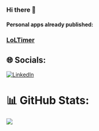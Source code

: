 ### Hi there 👋

#### Personal apps already published:
### [LoLTimer](https://play.google.com/store/apps/details?id=com.onerb.timerlol)

## 🌐 Socials:
[![LinkedIn](https://img.shields.io/badge/LinkedIn-%230077B5.svg?logo=linkedin&logoColor=white)](https://linkedin.com/in/brenoleonardo) 

# 📊 GitHub Stats:
![](https://github-readme-stats.vercel.app/api?username=breno-leonardo&theme=dark&hide_border=false&include_all_commits=false&count_private=true)<br/>




